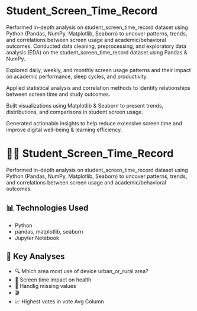# Student_Screen_Time_Record
Performed in-depth analysis on student_screen_time_record dataset using Python (Pandas, NumPy, Matplotlib, Seaborn) to uncover patterns, trends, and correlations between screen usage and academic/behavioral outcomes.
Conducted data cleaning, preprocessing, and exploratory data analysis (EDA) on the student_screen_time_record dataset using Pandas & NumPy.

Explored daily, weekly, and monthly screen usage patterns and their impact on academic performance, sleep cycles, and productivity.

Applied statistical analysis and correlation methods to identify relationships between screen time and study outcomes.

Built visualizations using Matplotlib & Seaborn to present trends, distributions, and comparisons in student screen usage.

Generated actionable insights to help reduce excessive screen time and improve digital well-being & learning efficiency.
# 👩‍🎓 Student_Screen_Time_Record

Performed in-depth analysis on student_screen_time_record dataset using Python (Pandas, NumPy, Matplotlib, Seaborn) to uncover patterns, trends, and correlations between screen usage and academic/behavioral outcomes.

## 📊 Technologies Used
- Python
- pandas, matplotlib, seaborn
- Jupyter Notebook

## 📁 Key Analyses
- 🔍 Mhich area most use of device urban_or_rural area?
- 📱 Screen time impact on health
- 👀 Handlig missing values
- 🎬 
- 📈 Highest votes in vote Avg Column

